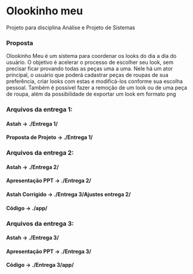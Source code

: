 # Olookinho meu
Projeto para disciplina Análise e Projeto de Sistemas

### Proposta
Olookinho Meu é um sistema para coordenar os looks do dia a dia do usuário. O objetivo é acelerar o processo de escolher seu look, sem precisar ficar provando todas as peças uma a uma. Nele há um ator principal, o usuário que poderá cadastrar peças de roupas de sua preferência, criar looks com estas e modificá-los conforme sua escolha pessoal. Também é possível fazer a remoção de um look ou de uma peça de roupa, além da possibilidade de exportar um look em formato png

### Arquivos da entrega 1:
  #### Astah -> ./Entrega 1/
  #### Proposta de Projeto -> ./Entrega 1/

### Arquivos da entrega 2:
   #### Astah -> ./Entrega 2/
   #### Apresentação PPT -> ./Entrega 2/
   #### Astah Corrigido -> ./Entrega 3/Ajustes entrega 2/
   #### Código -> ./app/
  
### Arquivos da entrega 3:
  #### Astah -> ./Entrega 3/
  #### Apresentação PPT -> ./Entrega 3/
  #### Código -> ./Entrega 3/app/